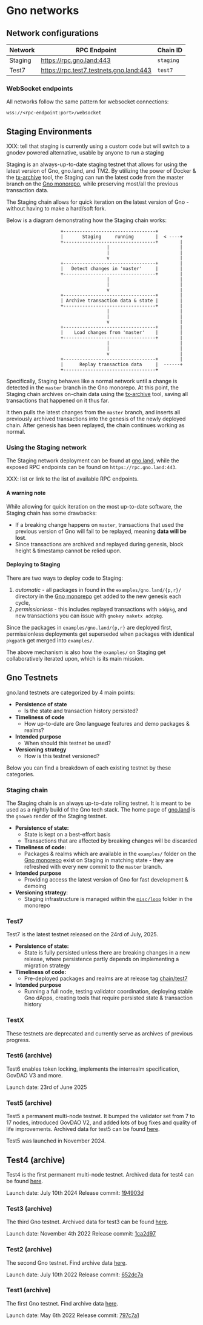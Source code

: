 # Gno networks

## Network configurations

| Network | RPC Endpoint                            | Chain ID  |
|---------|-----------------------------------------|-----------|
| Staging | https://rpc.gno.land:443                | `staging` |
| Test7   | https://rpc.test7.testnets.gno.land:443 | `test7`   |

### WebSocket endpoints
All networks follow the same pattern for websocket connections:

```shell
wss://<rpc-endpoint:port>/websocket
```

## Staging Environments

XXX: tell that staging is currently using a custom code but will switch to a gnodev powered alternative, usable by anyone to run a staging

Staging is an always-up-to-date staging testnet that allows for using
the latest version of Gno, gno.land, and TM2. By utilizing the power of Docker
& the [tx-archive](https://github.com/gnolang/gno/tree/master/contribs/tx-archive) tool, the Staging
can run the latest code from the master branch on the [Gno monorepo](https://github.com/gnolang/gno),
while preserving most/all the previous transaction data.

The Staging chain allows for quick iteration on the latest version of Gno - without
having to make a hard/soft fork.

Below is a diagram demonstrating how the Staging chain works:
```
                    +----------------------------------+
                    |       Staging     running        |  < ----+
                    +----------------------------------+        |
                                     |                          |
                                     |                          |
                                     v                          |
                    +----------------------------------+        |
                    |   Detect changes in 'master'     |        |
                    +----------------------------------+        |
                                     |                          |
                                     |                          |
                                     v                          |
                    +----------------------------------+        |
                    | Archive transaction data & state |        |
                    +----------------------------------+        |
                                     |                          |
                                     |                          |
                                     v                          |
                    +----------------------------------+        |
                    |    Load changes from 'master'    |        |
                    +----------------------------------+        |
                                     |                          |
                                     |                          |
                                     v                          |
                    +----------------------------------+        |
                    |      Replay transaction data     |  ------+
                    +----------------------------------+
```

Specifically, Staging behaves like a normal network until a change is detected
in the `master` branch in the Gno monorepo. At this point, the Staging chain archives
on-chain data using the [tx-archive](https://github.com/gnolang/gno/tree/master/contribs/tx-archive)
tool, saving all transactions that happened on it thus far.

It then pulls the latest changes from the `master` branch, and inserts all
previously archived transactions into the genesis of the newly deployed chain.
After genesis has been replayed, the chain continues working as normal.

### Using the Staging network

The Staging network deployment can be found at [gno.land](https://gno.land), while
the exposed RPC endpoints can be found on `https://rpc.gno.land:443`.

XXX: list or link to the list of available RPC endpoints.

#### A warning note

While allowing for quick iteration on the most up-to-date software, the Staging chain
has some drawbacks:
- If a breaking change happens on `master`, transactions that used the previous version of
  Gno will fail to be replayed, meaning **data will be lost**.
- Since transactions are archived and replayed during genesis,
  block height & timestamp cannot be relied upon.

#### Deploying to Staging

There are two ways to deploy code to Staging:

1. *automatic* - all packages in found in the `examples/gno.land/{p,r}/` directory in the [Gno monorepo](https://github.com/gnolang/gno) get added to the
   new genesis each cycle,
2. *permissionless* - this includes replayed transactions with `addpkg`, and
   new transactions you can issue with `gnokey maketx addpkg`.

Since the packages in `examples/gno.land/{p,r}` are deployed first,
permissionless deployments get superseded when packages with identical `pkgpath`
get merged into `examples/`.

The above mechanism is also how the `examples/` on Staging get collaboratively
iterated upon, which is its main mission.

## Gno Testnets

gno.land testnets are categorized by 4 main points:
- **Persistence of state**
  - Is the state and transaction history persisted?
- **Timeliness of code**
  - How up-to-date are Gno language features and demo packages & realms?
- **Intended purpose**
  - When should this testnet be used?
- **Versioning strategy**
  - How is this testnet versioned?

Below you can find a breakdown of each existing testnet by these categories.

### Staging chain

The Staging chain is an always up-to-date rolling testnet. It is meant to be used as
a nightly build of the Gno tech stack. The home page of [gno.land](https://gno.land)
is the `gnoweb` render of the Staging testnet.

- **Persistence of state:**
  - State is kept on a best-effort basis
  - Transactions that are affected by breaking changes will be discarded
- **Timeliness of code:**
  - Packages & realms which are available in the `examples/` folder on the
    [Gno monorepo](https://github.com/gnolang/gno) exist on Staging in
    matching state - they are refreshed with every new commit to the `master`
    branch.
- **Intended purpose**
  - Providing access the latest version of Gno for fast development & demoing
- **Versioning strategy**:
  - Staging infrastructure is managed within the
    [`misc/loop`](https://github.com/gnolang/gno/tree/master/misc/loop) folder in the
    monorepo


### Test7

Test7 is the latest testnet released on the 24rd of July, 2025.

- **Persistence of state:**
  - State is fully persisted unless there are breaking changes in a new release,
    where persistence partly depends on implementing a migration strategy
- **Timeliness of code:**
  - Pre-deployed packages and realms are at release tag [chain/test7](https://github.com/gnolang/gno/releases/tag/chain%2Ftest7.0)
- **Intended purpose**
  - Running a full node, testing validator coordination, deploying stable Gno
    dApps, creating tools that require persisted state & transaction history

### TestX

These testnets are deprecated and currently serve as archives of previous progress.

### Test6 (archive)

Test6 enables token locking, implements the interrealm specification, GovDAO V3 and more.

Launch date: 23rd of June 2025

### Test5 (archive)

Test5 a permanent multi-node testnet. It bumped the validator set from 7 to 17
nodes, introduced GovDAO V2, and added lots of bug fixes and quality of life
improvements. Archived data for test5 can be
found [here](https://github.com/gnolang/tx-exports/tree/main/test5.gno.land).

Test5 was launched in November 2024.

## Test4 (archive)

Test4 is the first permanent multi-node testnet. Archived data for test4 can be
found [here](https://github.com/gnolang/tx-exports/tree/main/test4.gno.land).

Launch date: July 10th 2024
Release commit: [194903d](https://github.com/gnolang/gno/commit/194903db0350ace7d57910e6c34125d3aa9817da)

### Test3 (archive)

The third Gno testnet. Archived data for test3 can be found [here](https://github.com/gnolang/tx-exports/tree/main/test3.gno.land).

Launch date: November 4th 2022
Release commit: [1ca2d97](https://github.com/gnolang/gno/commit/1ca2d973817b174b5b06eb9da011e1fcd2cca575)

### Test2 (archive)

The second Gno testnet. Find archive data [here](https://github.com/gnolang/tx-exports/tree/main/test2.gno.land).

Launch date: July 10th 2022
Release commit: [652dc7a](https://github.com/gnolang/gno/commit/652dc7a3a62ee0438093d598d123a8c357bf2499)

### Test1 (archive)

The first Gno testnet. Find archive data [here](https://github.com/gnolang/tx-exports/tree/main/test1.gno.land).

Launch date: May 6th 2022
Release commit: [797c7a1](https://github.com/gnolang/gno/commit/797c7a132d65534df373c63b837cf94b7831ac6e)
